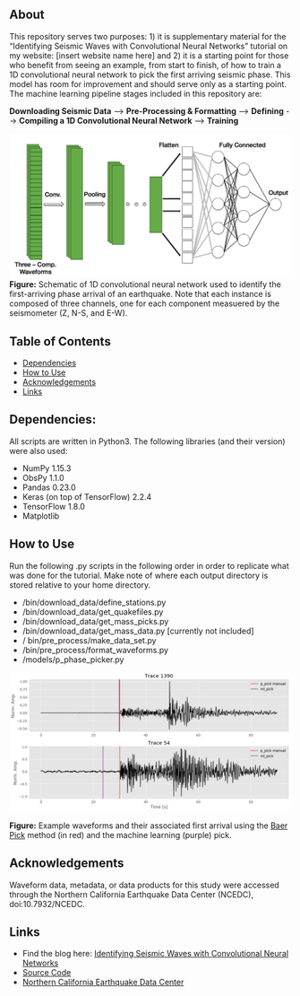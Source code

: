 <!-- 
<img src="./imgs/Neurons-Network_T.jpg">

<p align ="center"> 
    <h3>Earthquake Phase Picking</h3>
</p>

<img src="./imgs/Neurons-Network_B.jpg">  --> 
<h2><a name="about">About</a></h2>  
This repository serves two purposes: 1) it is supplementary material for the “Identifying Seismic Waves with Convolutional Neural Networks” tutorial on my website: [insert website name here] and 2) it is a starting point for those who benefit from seeing an example, from start to finish, of how to train a 1D convolutional neural network to pick the first arriving seismic phase. This model has room for improvement and should serve only as a starting point.   
<br>
The machine learning pipeline stages included in this repository are:  

<b>Downloading Seismic Data</b> --> <b>Pre-Processing & Formatting</b> --> <b>Defining</b> --> <b>Compiling a 1D Convolutional Neural Network</b> --> <b>Training</b> 

<img src="./imgs/three_comp_cnn.png">
<b>Figure:</b> Schematic of 1D convolutional neural network used to identify the first-arriving phase arrival of an earthquake. Note that each instance is composed of three channels, one for each component measuered by the seismometer (Z, N-S, and E-W). 


<h2>Table of Contents</h2>  

* [Dependencies](#dependencies)  
* [How to Use](#how)  
* [Acknowledgements](*acknowledgements)
* [Links](#links)   



<h2><a name="dependencies">Dependencies:</a></h2>  
All scripts are written in Python3. The following libraries (and their version) were also used:  

* NumPy 1.15.3  
* ObsPy 1.1.0  
* Pandas 0.23.0  
* Keras (on top of TensorFlow)  2.2.4  
* TensorFlow 1.8.0  
* Matplotlib  

<h2><a name="how">How to Use</a></h2>  
Run the following .py scripts in the following order in order to replicate what was done for the tutorial. Make note of where each output directory is stored relative to your home directory.   

* /bin/download_data/define_stations.py  
* /bin/download_data/get_quakefiles.py  
* /bin/download_data/get_mass_picks.py  
* /bin/download_data/get_mass_data.py [currently not included]  
* / bin/pre_process/make_data_set.py  
* /bin/pre_process/format_waveforms.py  
* /models/p_phase_picker.py  

<img src="./imgs/example_waveforms.png">

<b>Figure:</b> Example waveforms and their associated first arrival using the [Baer Pick](https://pubs.geoscienceworld.org/ssa/bssa/article-abstract/77/4/1437/119016/an-automatic-phase-picker-for-local-and?redirectedFrom=PDF) method (in red) and the machine learning (purple) pick.  


<h2><a name="acknowledgements">Acknowledgements</a></h2> 
Waveform data, metadata, or data products for this study were accessed through the Northern California Earthquake Data Center (NCEDC), doi:10.7932/NCEDC.

<h2><a name="links">Links</a></h2>  

* Find the blog here: [Identifying Seismic Waves with Convolutional Neural Networks]()
* <a href = "https://github.com/ngrayluna/P_Phase_Picker">Source Code</a>  
* [Northern California Earthquake Data Center](http://ncedc.org/index.html)




